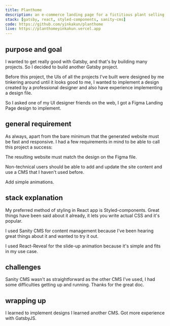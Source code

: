 ```yaml
---
title: Planthome
description: an e-commerce landing page for a fictitious plant selling company. built with gatsbyjs and coupled with sanity cms for content management
stack: [gatsby, react, styled-components, sanity-cms]
code: https://github.com/yinkakun/planthome
live: https://planthomeyinkakun.vercel.app
---
```


## purpose and goal

I wanted to get really good with Gatsby, and that's by building many projects. So I decided to build another Gatsby project.

Before this project, the UIs of all the projects I've built were designed by me tinkering around until it looks good to me, I wanted to implement a design created by a professional designer and also have experience implementing a design file.

So I asked one of my UI designer friends on the web, I got a Figma Landing Page design to implement.

## general requirement

As always, apart from the bare minimum that the generated website must be fast and responsive. I had a few requirements in mind to be able to call this project a success:

The resulting website must match the design on the Figma file.

Non-technical users should be able to add and update the site content and use a CMS that I haven't used before.

Add simple animations.

## stack explanation

My preferred method of styling in React app is Styled-components. Great things have been said about it already, it lets you write actual CSS and it's popular.

I used Sanity CMS for content management because I've been hearing great things about it and wanted to try it out.

I used React-Reveal for the slide-up animation because it's simple and fits in my use case.

## challenges

Sanity CMS wasn't as straightforward as the other CMS I've used, I had some difficulties getting up and running. Thanks for the great doc.

## wrapping up

I learned to implement designs
I learned another CMS. Got more experience with GatsbyJS.
